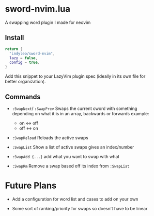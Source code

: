 # sword-nvim.lua

A swapping word plugin I made for neovim

## Install

```lua
return {
  "indyleo/sword-nvim",
  lazy = false,
  config = true,
}
```

Add this snippet to your LazyVim plugin spec (ideally in its own file for better organization).

## Commands

- `:SwapNext`/ `:SwapPrev`
  Swaps the current cword with something depending on what it is in an array, backwards or forwards
  example:

  - on <-> off
  - off <-> on

- `:SwapReload`
  Reloads the active swaps

- `:SwapList`
  Show a list of active swaps gives an index/number

- `:SwapAdd {...}`
  add what you want to swap with what

- `:SwapRm`
  Remove a swap based off its index from `:SwapList`

# Future Plans

- Add a configuration for word list and cases to add on your own

- Some sort of ranking/priority for swaps so doesn't have to be linear